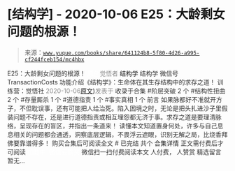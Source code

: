 # [结构学] - 2020-10-06 E25：大龄剩女问题的根源！

> 来源：[`www.yuque.com/books/share/641124b8-5f80-4d26-a995-cf244fceb154/mc4hbx`](https://www.yuque.com/books/share/641124b8-5f80-4d26-a995-cf244fceb154/mc4hbx)

<ne-p id="520f42f3293818f927861ebbd5b15da4_p_0" data-lake-id="520f42f3293818f927861ebbd5b15da4_p_0"><ne-text id="u8c871f2f" style="color: rgb(51, 51, 51);">E25：大龄剩女问题的根源！</ne-text></ne-p> <ne-p id="493a1481064c797a7a95675c8b11a93c" data-lake-id="493a1481064c797a7a95675c8b11a93c"><ne-text id="u40532be9" ne-fontsize="12" style="color: rgb(255, 255, 255);">原创</ne-text><ne-text id="ub66375d0" style="color: rgb(140, 140, 140);">觉悟者</ne-text> <ne-text id="u79ace624" ne-fontsize="14">结构学</ne-text></ne-p> <ne-p id="15455bd3779ef5637cd0798d03ad14e6" data-lake-id="15455bd3779ef5637cd0798d03ad14e6"><ne-text id="u52b1420c" ne-fontsize="14" ne-bold="true" style="color: rgb(51, 51, 51);">结构学</ne-text></ne-p> <ne-p id="5feda9953f227d41c3182fc32434e243" data-lake-id="5feda9953f227d41c3182fc32434e243"><ne-text id="uc69be43f" ne-fontsize="14" style="color: rgb(51, 51, 51);">微信号</ne-text><ne-text id="uc41beeba" ne-fontsize="14" style="color: rgb(51, 51, 51);">TransactionCosts</ne-text></ne-p> <ne-p id="bc1dc9ec149a0eaa80633fbaa3551bb3" data-lake-id="bc1dc9ec149a0eaa80633fbaa3551bb3"><ne-text id="u27aad08f" ne-fontsize="14" style="color: rgb(51, 51, 51);">功能介绍</ne-text><ne-text id="ua9231603" ne-fontsize="14" style="color: rgb(51, 51, 51);">《结构学》：生命体在其生存结构中的求存之道！ 训练营：觉悟社</ne-text></ne-p> <ne-p id="ef0eb3d63506e17c5fd4cf0f233ed163" data-lake-id="ef0eb3d63506e17c5fd4cf0f233ed163"><ne-text id="u9e044b0d" style="color: rgb(140, 140, 140);">2020-10-06</ne-text>[<ne-text id="u96c794a3" ne-fontsize="14">原文</ne-text>](https://mp.weixin.qq.com/s?__biz=MzIzMDYwOTM0Mg==&mid=2247484587&idx=1&sn=3335cb9dd973ae9f9c9279a0388bbe33&chksm=e8b19c7adfc6156c752a5edad793fc1d8db424d6b609ce62f26f78537b3b41e83ea47aca2929#rd))<ne-text id="uc2fb6ba2" ne-fontsize="14" style="color: rgb(140, 140, 140);">发表于</ne-text></ne-p> <ne-p id="cfbdb48f2a9aaa190e16965eb92c246e" data-lake-id="cfbdb48f2a9aaa190e16965eb92c246e"><ne-text id="uf66564a5" style="color: rgb(51, 51, 51);">收录于合集</ne-text></ne-p> <ne-p id="ca76623fcde5ad3468ade3c40aeb51f7" data-lake-id="ca76623fcde5ad3468ade3c40aeb51f7"><ne-text id="u76342e28" style="color: rgb(51, 51, 51);">#阶层突破 2 个</ne-text></ne-p> <ne-p id="b8b4a768b36613c04c96006316f687ae" data-lake-id="b8b4a768b36613c04c96006316f687ae"><ne-text id="u36fc26a9" style="color: rgb(51, 51, 51);">#结构性扭曲 2 个</ne-text></ne-p> <ne-p id="1d3338430c6c3c985830c28aa48bc49e" data-lake-id="1d3338430c6c3c985830c28aa48bc49e"><ne-text id="u8e2b018b" style="color: rgb(51, 51, 51);">#存量厮杀 1 个</ne-text></ne-p> <ne-p id="71bf384b5acce53e4acf3ad1242f37ae" data-lake-id="71bf384b5acce53e4acf3ad1242f37ae"><ne-text id="ub81bd47b" style="color: rgb(51, 51, 51);">#道德指责 1 个</ne-text></ne-p> <ne-p id="21fbfa62367fe648330443bc84b30ad8" data-lake-id="21fbfa62367fe648330443bc84b30ad8"><ne-text id="u5df1ab36" style="color: rgb(51, 51, 51);">#事实真相 1 个</ne-text></ne-p> <ne-p id="3523fa2ad0598d8d31214bf6fe111575" data-lake-id="3523fa2ad0598d8d31214bf6fe111575"><ne-text id="ufa3178a4" style="color: rgb(51, 51, 51);">前言</ne-text></ne-p> <ne-p id="a54070847d39fd2310a075c2b287d9c1" data-lake-id="a54070847d39fd2310a075c2b287d9c1"><ne-text id="udd54f80a" style="color: rgb(51, 51, 51);">如果脉都好不准就开方子，不但耽误事，还有可能把人给治死。陷入困境之时，无论是把头扎进沙子里假装问题不存在，还是进行道德指责或相互埋怨都无济于事。求存之道是要理清脉络，呈现存在的盲区，并指出一条道来！</ne-text></ne-p> <ne-p id="5fc8654aa7f76bf9b3712e48e0aa4a79" data-lake-id="5fc8654aa7f76bf9b3712e48e0aa4a79"><ne-text id="ub72b0289" style="color: rgb(51, 51, 51);">读懂本文知道置身何处，许多与自己息息相关的问题都会通透，洞察底层逻辑，不畏浮云遮眼，识别无解之局，比烧香拜佛要靠谱得多！</ne-text></ne-p> <ne-p id="08431cf8afa40a68f1b6a08b5b783600" data-lake-id="08431cf8afa40a68f1b6a08b5b783600" ne-alignment="center"><ne-text id="u9829fd68" style="color: rgb(51, 51, 51);">购买合集后可阅读全文</ne-text></ne-p> <ne-p id="5abef6f7504c0c3c07be47d578957e17" data-lake-id="5abef6f7504c0c3c07be47d578957e17" ne-alignment="center"><ne-text id="uc59a3e20" style="color: rgb(51, 51, 51);">#</ne-text></ne-p> <ne-p id="af74645b4182175843203f0d9d350dfc" data-lake-id="af74645b4182175843203f0d9d350dfc" ne-alignment="center"><ne-text id="ud3611ea4" style="color: rgb(51, 51, 51);">已完结 共个</ne-text></ne-p> <ne-p id="b3649247432194c1f6844cae6dc5c793" data-lake-id="b3649247432194c1f6844cae6dc5c793" ne-alignment="center"><ne-text id="uc75b5115" ne-fontsize="16">合集详情</ne-text></ne-p> <ne-p id="5e43e1b6a7c9a3f531a3b3409740a028" data-lake-id="5e43e1b6a7c9a3f531a3b3409740a028" ne-alignment="center"><ne-text id="uac504699" style="color: rgb(51, 51, 51);">正文需付费后才可阅读</ne-text></ne-p> <ne-p id="63de9446094d0a2679a506a004ddea4f" data-lake-id="63de9446094d0a2679a506a004ddea4f" ne-alignment="center"><ne-text id="ubfc6d6a5" style="color: rgb(255, 255, 255);">加载中</ne-text></ne-p> <ne-p id="a5178c1ecd1b8fde13e09d802402327d" data-lake-id="a5178c1ecd1b8fde13e09d802402327d" ne-alignment="center"><ne-text id="ud8cd9174" style="color: rgb(255, 255, 255);"> 微信豆购买</ne-text></ne-p> <ne-p id="cb26fc70453f5885441a2307974bcc9e" data-lake-id="cb26fc70453f5885441a2307974bcc9e" ne-alignment="center"><ne-text id="u5c6a1a53" style="color: rgb(51, 51, 51);">微信扫一扫付费阅读本文</ne-text></ne-p> <ne-p id="85dea9027216eeb2f0332aba99f00f73" data-lake-id="85dea9027216eeb2f0332aba99f00f73" ne-alignment="center"><ne-text id="u81393482" ne-fontsize="13" style="color: rgb(51, 51, 51);">人付费， 人赞赏</ne-text></ne-p> <ne-h3 id="gKMAD" data-lake-id="gKMAD"><ne-heading-ext><ne-heading-anchor></ne-heading-anchor><ne-heading-fold></ne-heading-fold></ne-heading-ext><ne-heading-content><ne-text id="udfb83f1d" ne-fontsize="16" style="color: rgb(51, 51, 51);">精选留言</ne-text></ne-heading-content></ne-h3> <ne-p id="fd214219200ed27d93e154dc4a295e46" data-lake-id="fd214219200ed27d93e154dc4a295e46"><ne-text id="u12e6d553" style="color: rgb(51, 51, 51);">暂无...</ne-text></ne-p>